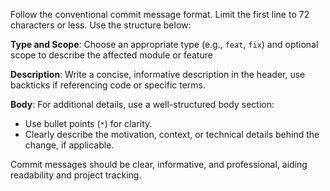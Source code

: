 Follow the conventional commit message format. Limit the first line to 72 characters or less. Use the structure below:

**Type and Scope**: Choose an appropriate type (e.g., `feat`, `fix`) and optional scope to describe the affected module or feature

**Description**: Write a concise, informative description in the header, use backticks if referencing code or specific terms.

**Body**: For additional details, use a well-structured body section:

- Use bullet points (`*`) for clarity.
- Clearly describe the motivation, context, or technical details behind the change, if applicable.

Commit messages should be clear, informative, and professional, aiding readability and project tracking.
